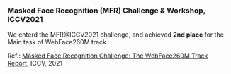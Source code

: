 ### Masked Face Recognition (MFR) Challenge & Workshop, ICCV2021

We enterd the MFR@ICCV2021 challenge, and achieved **2nd place** for the Main task of WebFace260M track.


Ref.: <a href="https://raw.githubusercontent.com/taey16/taey16.github.io/main/assets/papers/2021_MFR_WebFace260M_track_report.pdf">Masked Face Recognition Challenge: The WebFace260M Track Report</a>, ICCV, 2021
